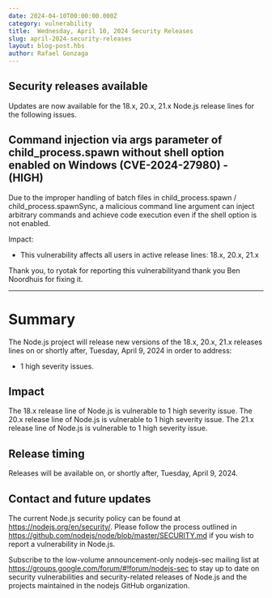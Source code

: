 ```yaml
---
date: 2024-04-10T00:00:00.000Z
category: vulnerability
title:  Wednesday, April 10, 2024 Security Releases
slug: april-2024-security-releases
layout: blog-post.hbs
author: Rafael Gonzaga
---
```


## Security releases available

Updates are now available for the 18.x, 20.x, 21.x Node.js release lines for the
following issues.

## Command injection via args parameter of child_process.spawn without shell option enabled on Windows (CVE-2024-27980) - (HIGH)

Due to the improper handling of batch files in child_process.spawn / child_process.spawnSync, a malicious command line argument can inject arbitrary commands and achieve code execution even if the shell option is not enabled.

Impact:

- This vulnerability affects all users in active release lines: 18.x, 20.x, 21.x

Thank you, to ryotak for reporting this vulnerabilityand thank you Ben Noordhuis for fixing it.

---

# Summary

The Node.js project will release new versions of the 18.x, 20.x, 21.x
releases lines on or shortly after, Tuesday, April 9, 2024 in order to address:

- 1 high severity issues.

## Impact

The 18.x release line of Node.js is vulnerable to 1 high severity issue.
The 20.x release line of Node.js is vulnerable to 1 high severity issue.
The 21.x release line of Node.js is vulnerable to 1 high severity issue.

## Release timing

Releases will be available on, or shortly after, Tuesday, April 9, 2024.

## Contact and future updates

The current Node.js security policy can be found at https://nodejs.org/en/security/.
Please follow the process outlined in https://github.com/nodejs/node/blob/master/SECURITY.md if you wish to report a vulnerability in Node.js.

Subscribe to the low-volume announcement-only nodejs-sec mailing list at https://groups.google.com/forum/#!forum/nodejs-sec to stay up to date on security vulnerabilities and security-related releases of Node.js and the projects maintained in the nodejs GitHub organization.
